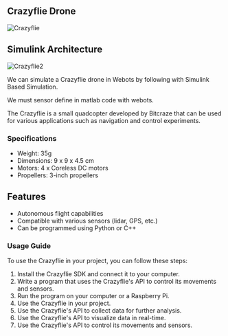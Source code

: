 
## Crazyflie Drone

![Crazyflie](../assets/videos/crazyflie/video1.gif)

## Simulink Architecture

![Crazyflie2](../assets/videos/crazyflie/video2.gif)

We can simulate a Crazyflie drone in Webots by following with Simulink Based Simulation.

We must sensor define in matlab code with webots.




The Crazyflie is a small quadcopter developed by Bitcraze that can be used for various applications such as navigation and control experiments.
### Specifications
- Weight: 35g
- Dimensions: 9 x 9 x 4.5 cm
- Motors: 4 x Coreless DC motors
- Propellers: 3-inch propellers

## Features
- Autonomous flight capabilities
- Compatible with various sensors (lidar, GPS, etc.)
- Can be programmed using Python or C++

### Usage Guide
To use the Crazyflie in your project, you can follow these steps:

1. Install the Crazyflie SDK and connect it to your computer.
2. Write a program that uses the Crazyflie's API to control its movements and sensors.
3. Run the program on your computer or a Raspberry Pi.
4. Use the Crazyflie in your project.
5. Use the Crazyflie's API to collect data for further analysis.
6. Use the Crazyflie's API to visualize data in real-time.
7. Use the Crazyflie's API to control its movements and sensors.